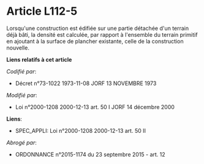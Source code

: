# Article L112-5

Lorsqu'une construction est édifiée sur une partie détachée d'un terrain déjà bâti, la densité est calculée, par rapport à
l'ensemble du terrain primitif en ajoutant à la surface de plancher existante, celle de la construction nouvelle.

**Liens relatifs à cet article**

_Codifié par_:

  - Décret n°73-1022 1973-11-08 JORF 13 NOVEMBRE 1973

_Modifié par_:

  - Loi n°2000-1208 2000-12-13 art. 50 I JORF 14 décembre 2000

**Liens**:

  - SPEC_APPLI: Loi n°2000-1208 2000-12-13 art. 50 II

_Abrogé par_:

  - ORDONNANCE n°2015-1174 du 23 septembre 2015 - art. 12
